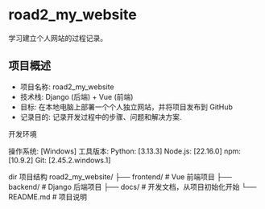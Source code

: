# road2_my_website

学习建立个人网站的过程记录。

## 项目概述

- 项目名称: road2_my_website
- 技术栈: Django (后端) + Vue (前端)
- 目标: 在本地电脑上部署一个个人独立网站，并将项目发布到 GitHub
- 记录目的: 记录开发过程中的步骤、问题和解决方案.

开发环境

操作系统: [Windows]
工具版本:
Python: [3.13.3]
Node.js: [22.16.0]
npm: [10.9.2]
Git: [2.45.2.windows.1]

dir
项目结构
road2_my_website/
├── frontend/ # Vue 前端项目
├── backend/ # Django 后端项目
├── docs/ # 开发文档，从项目初始化开始
└── README.md # 项目说明
